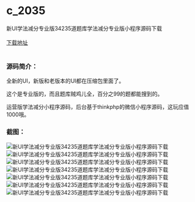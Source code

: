 # c_2035
新UI学法减分专业版34235道题库学法减分专业版小程序源码下载
<br/></br>
[下载地址](https://www.uuid2.com/2035.html "下载地址")
<br/></br>
<h3>源码简介：</h3>
<p>全新的UI，新版和老版本的UI都在压缩包里面了。  <p>
<p>这个是专业版的，而且题库贼鸡儿全，百分之99的题都能搜到的。  <p>
<p>运营版学法减分小程序源码，后台基于thinkphp的微信小程序源码，这玩应值1000哦。<p>
<h3>截图：</h3>
<img src="https://www.uuid2.com/wp-content/uploads/img/uimage/69041647830662.png" alt="新UI学法减分专业版34235道题库学法减分专业版小程序源码下载"><img src="https://www.uuid2.com/wp-content/uploads/img/uimage/24571647830663.png" alt="新UI学法减分专业版34235道题库学法减分专业版小程序源码下载"><img src="https://www.uuid2.com/wp-content/uploads/img/uimage/14351647830664.png" alt="新UI学法减分专业版34235道题库学法减分专业版小程序源码下载"><img src="https://www.uuid2.com/wp-content/uploads/img/uimage/75921647830664.png" alt="新UI学法减分专业版34235道题库学法减分专业版小程序源码下载"><img src="https://www.uuid2.com/wp-content/uploads/img/uimage/59071647830665.png" alt="新UI学法减分专业版34235道题库学法减分专业版小程序源码下载"><img src="https://www.uuid2.com/wp-content/uploads/img/uimage/63581647830665.png" alt="新UI学法减分专业版34235道题库学法减分专业版小程序源码下载"><img src="https://www.uuid2.com/wp-content/uploads/img/uimage/55421647830666.png" alt="新UI学法减分专业版34235道题库学法减分专业版小程序源码下载">
